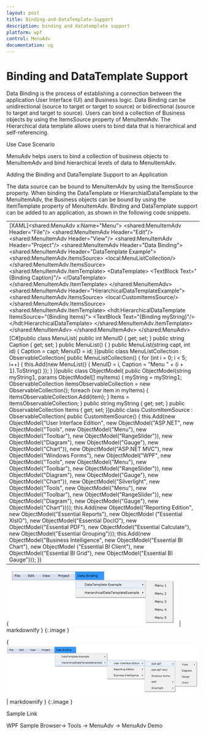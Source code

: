 ```yaml
---
layout: post
title: Binding-and-DataTemplate-Support
description: binding and datatemplate support
platform: wpf
control: MenuAdv
documentation: ug
---
```


# Binding and DataTemplate Support

Data Binding is the process of establishing a connection between the application User Interface (UI) and Business logic. Data Binding can be unidirectional (source to target or target to source) or bidirectional (source to target and target to source). Users can bind a collection of Business objects by using the ItemsSource property of MenuItemAdv. The Hierarchical data template allows users to bind data that is hierarchical and self-referencing.

Use Case Scenario

MenuAdv helps users to bind a collection of business objects to MenuItemAdv and bind hierarchical levels of data to MenuItemAdv.

Adding the Binding and DataTemplate Support to an Application

The data source can be bound to MenuItemAdv by using the ItemsSource property. When binding the DataTemplate or HierarchialDataTemplate to the MenuItemAdv, the Business objects can be bound by using the ItemTemplate property of MenuItemAdv. Binding and DataTemplate support can be added to an application, as shown in the following code snippets.

<table>
<tr>
<td>
[XAML]&lt;shared:MenuAdv x:Name="Menu"&gt;                &lt;shared:MenuItemAdv Header="File"/&gt;                &lt;shared:MenuItemAdv Header="Edit"/&gt;                &lt;shared:MenuItemAdv Header="View"/&gt;                &lt;shared:MenuItemAdv Header="Project"/&gt;                &lt;shared:MenuItemAdv Header="Data Binding"&gt;                    &lt;shared:MenuItemAdv Header="DataTemplate Example"&gt;                         &lt;shared:MenuItemAdv.ItemsSource&gt;                                 &lt;local:MenuListCollection/&gt;                         &lt;/shared:MenuItemAdv.ItemsSource&gt;                        &lt;shared:MenuItemAdv.ItemTemplate&gt;                            &lt;DataTemplate&gt;                                &lt;TextBlock Text="{Binding Caption}"/&gt;                            &lt;/DataTemplate&gt;                        &lt;/shared:MenuItemAdv.ItemTemplate&gt;                    &lt;/shared:MenuItemAdv&gt;                    &lt;shared:MenuItemAdv Header="HierarchicalDataTemplateExample”&gt;                         &lt;shared:MenuItemAdv.ItemsSource&gt;                               &lt;local:CustomItemsSource/&gt;                         &lt;/shared:MenuItemAdv.ItemsSource&gt;                        &lt;shared:MenuItemAdv.ItemTemplate&gt;                            &lt;hdt:HierarchicalDataTemplate ItemsSource="{Binding Items}"&gt;                                &lt;TextBlock Text="{Binding myString}"/&gt;                            &lt;/hdt:HierarchicalDataTemplate&gt;                        &lt;/shared:MenuItemAdv.ItemTemplate&gt;                    &lt;/shared:MenuItemAdv&gt;                &lt;/shared:MenuItemAdv&gt;            &lt;/shared:MenuAdv&gt;</td></tr>
<tr>
<td>
[C#]public class MenuList{        public int MenuID { get; set; }        public string Caption { get; set; }        public MenuList() { }        public MenuList(string capt, int id)        {            Caption = capt;            MenuID = id;        }}public class MenuListCollection : ObservableCollection<MenuList>{        public MenuListCollection()        {            for (int i = 0; i < 5; i++)            {                this.Add(new MenuList() { MenuID = i, Caption = "Menu " +                 (i + 1).ToString() });            }        }}public class ObjectModel{        public ObjectModel(string myString1, params ObjectModel[] myItems)        {            myString = myString1;            ObservableCollection<ObjectModel> itemsObservableCollection =             new ObservableCollection<ObjectModel>();            foreach (var item in myItems)            {                itemsObservableCollection.Add(item);            }            Items = itemsObservableCollection;        }        public string myString { get; set; }        public ObservableCollection<ObjectModel> Items { get; set; }}public class CustomItemSource : ObservableCollection<ObjectModel>{        public CustomItemSource()        {            this.Add(new ObjectModel("User Interface Edition",            new ObjectModel("ASP.NET", new ObjectModel("Tools",             new ObjectModel("Menu"), new ObjectModel("Toolbar"),             new ObjectModel("RangeSlider")), new ObjectModel("Diagram"),             new ObjectModel("Gauge"), new ObjectModel("Chart")),            new ObjectModel("ASP.NET MVC"), new ObjectModel("Windows Forms"),            new ObjectModel("WPF", new ObjectModel("Tools", new             ObjectModel("Menu"), new ObjectModel("Toolbar"), new             ObjectModel("RangeSlider")), new ObjectModel("Diagram"), new             ObjectModel("Gauge"), new ObjectModel("Chart")), new             ObjectModel("Silverlight", new ObjectModel("Tools", new             ObjectModel("Menu"), new ObjectModel("Toolbar"), new             ObjectModel("RangeSlider")), new ObjectModel("Diagram"), new             ObjectModel("Gauge"), new ObjectModel("Chart"))));            this.Add(new ObjectModel("Reporting Edition",            new ObjectModel("Essential Reports"), new ObjectModel            ("Essential XlsIO"), new ObjectModel("Essential DocIO"),            new ObjectModel("Essential PDF"), new ObjectModel("Essential             Calculate"), new ObjectModel("Essential Grouping")));            this.Add(new ObjectModel("Business Intelligence",            new ObjectModel("Essential BI Chart"), new ObjectModel            ("Essential BI Client"), new ObjectModel("Essential BI Grid"),            new ObjectModel("Essential BI Gauge")));        }}</td></tr>
</table>




{ ![](Binding-and-DataTemplate-Support_images/Binding-and-DataTemplate-Support_img1.png) | markdownify }
{:.image }


{ ![C:/Users/Dhileep/Desktop/Vol4-Documentation/ScreenShots/SL-Menu/hdt.png](Binding-and-DataTemplate-Support_images/Binding-and-DataTemplate-Support_img2.png) | markdownify }
{:.image }


Sample Link

WPF Sample Browser-> Tools -> MenuAdv -> MenuAdv Demo

